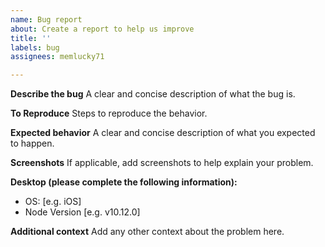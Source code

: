 ```yaml
---
name: Bug report
about: Create a report to help us improve
title: ''
labels: bug
assignees: memlucky71

---
```


**Describe the bug**
A clear and concise description of what the bug is.

**To Reproduce**
Steps to reproduce the behavior.

**Expected behavior**
A clear and concise description of what you expected to happen.

**Screenshots**
If applicable, add screenshots to help explain your problem.

**Desktop (please complete the following information):**
 - OS: [e.g. iOS]
 - Node Version [e.g. v10.12.0]

**Additional context**
Add any other context about the problem here.

